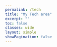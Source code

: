 ```yaml
---
permalink: /tech
title: "My Tech area"
excerpt: ""
toc: false
classes: wide
layout: simple
showPagination: false
---
```


